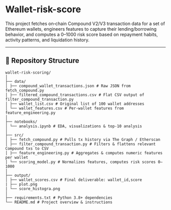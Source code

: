 # Wallet-risk-score

This project fetches on‑chain Compound V2/V3 transaction data for a set of Ethereum wallets, engineers features to capture their lending/borrowing behavior, and computes a 0–1000 risk score based on repayment habits, activity patterns, and liquidation history.

---

## 📂 Repository Structure

```
wallet-risk-scoring/
│
├── data/
│ ├── compound_wallet_transactions.json # Raw JSON from fetch_compound.py
│ ├── filtered_compound_transactions.csv # Flat CSV output of filter_compound_transaction.py
│ ├── wallet_list.csv # Original list of 100 wallet addresses
│ └── wallet_features.csv # Per‑wallet features from feature_engineering.py
│
├── notebooks/
│ └── analysis.ipynb # EDA, visualizations & top‑10 analysis
│
├── src/
│ ├── fetch_compound.py # Pulls tx history via The Graph / Etherscan
│ ├── filter_compound_transaction.py # Filters & flattens relevant Compound txs to CSV
│ ├── feature_engineering.py # Aggregates & computes numeric features per wallet
│ └── scoring_model.py # Normalizes features, computes risk scores 0–1000
│
├── output/
│ ├── wallet_scores.csv # Final deliverable: wallet_id,score
| ├── plot.png
| └── score_histogra.png
│
├── requirements.txt # Python 3.8+ dependencies
└── README.md # Project overview & instructions
```
